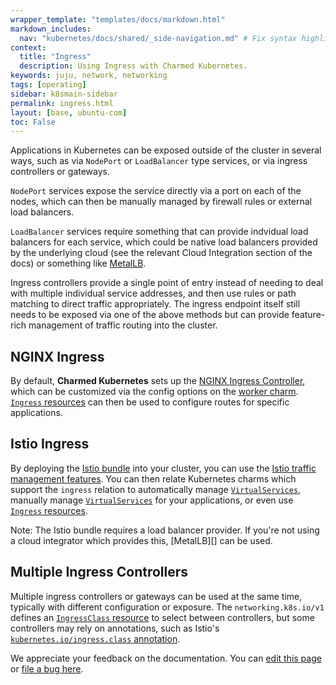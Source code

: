 ```yaml
---
wrapper_template: "templates/docs/markdown.html"
markdown_includes:
  nav: "kubernetes/docs/shared/_side-navigation.md" # Fix syntax highlighting: _.
context:
  title: "Ingress"
  description: Using Ingress with Charmed Kubernetes.
keywords: juju, network, networking
tags: [operating]
sidebar: k8smain-sidebar
permalink: ingress.html
layout: [base, ubuntu-com]
toc: False
---
```


Applications in Kubernetes can be exposed outside of the cluster in several ways, such
as via `NodePort` or `LoadBalancer` type services, or via ingress controllers or
gateways.

`NodePort` services expose the service directly via a port on each of the nodes, which
can then be manually managed by firewall rules or external load balancers.

`LoadBalancer` services require something that can provide indvidual load balancers for
each service, which could be native load balancers provided by the underlying cloud
(see the relevant Cloud Integration section of the docs) or something like [MetalLB][].

Ingress controllers provide a single point of entry instead of needing to deal with
multiple individual service addresses, and then use rules or path matching to direct
traffic appropriately. The ingress endpoint itself still needs to be exposed via one
of the above methods but can provide feature-rich management of traffic routing into
the cluster.


## NGINX Ingress

By default, **Charmed Kubernetes** sets up the [NGINX Ingress Controller][ingress-nginx],
which can be customized via the config options on the [worker charm][].
[`Ingress` resources][ingress-resources] can then be used to configure routes for specific
applications.

## Istio Ingress

By deploying the [Istio bundle][] into your cluster, you can use the
[Istio traffic management features][istio-traffic]. You can then relate Kubernetes
charms which support the `ingress` relation to automatically manage [`VirtualServices`][virt-svc],
manually manage [`VirtualServices`][virt-svc] for your applications, or even use
[`Ingress` resources][istio-ingress].

<div class="p-notification--positive">
<p markdown="1" class="p-notification__response">
<span class="p-notification__status">Note:</span>
The Istio bundle requires a load balancer provider. If you're not using a cloud
integrator which provides this, [MetalLB][] can be used.
</p></div>


## Multiple Ingress Controllers

Multiple ingress controllers or gateways can be used at the same time, typically with
different configuration or exposure. The `networking.k8s.io/v1` defines an
[`IngressClass` resource][ingress-class] to select between controllers, but some
controllers may rely on annotations, such as Istio's
[`kubernetes.io/ingress.class` annotation][istio-annotation].

<!-- LINKS -->

[ingress-nginx]: https://kubernetes.github.io/ingress-nginx/
[MetalLB]: metallb
[worker charm]: charm-kubernetes-worker
[ingress-resources]: https://kubernetes.io/docs/concepts/services-networking/ingress/
[Istio bundle]: https://jaas.ai/istio
[istio-traffic]: https://istio.io/latest/docs/concepts/traffic-management/
[virt-svc]: https://istio.io/latest/docs/concepts/traffic-management/#virtual-services
[istio-ingress]: https://istio.io/latest/docs/tasks/traffic-management/ingress/kubernetes-ingress/
[ingress-class]: https://kubernetes.io/docs/concepts/services-networking/ingress/#ingress-class
[istio-annotation]: https://istio.io/latest/docs/tasks/traffic-management/ingress/kubernetes-ingress/#configuring-ingress-using-an-ingress-resource

<!-- FEEDBACK -->
<!-- FEEDBACK -->
<div class="p-notification--information">
  <div class="p-notification__content">
    <p class="p-notification__message">We appreciate your feedback on the documentation. You can
    <a href="https://github.com/charmed-kubernetes/kubernetes-docs/edit/main/pages/k8s/ingress.md" >edit this page</a>
    or
    <a href="https://github.com/charmed-kubernetes/kubernetes-docs/issues/new" >file a bug here</a>.</p>
  </div>
</div>


